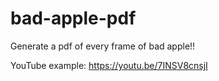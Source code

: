 # bad-apple-pdf
Generate a pdf of every frame of bad apple!!

YouTube example: https://youtu.be/7INSV8cnsjI
